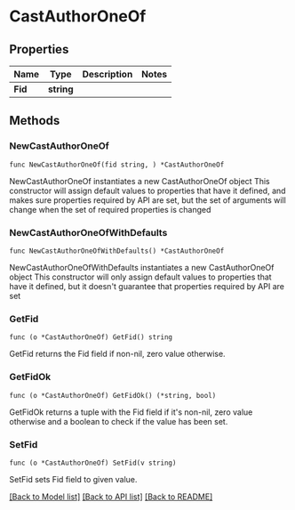 # CastAuthorOneOf

## Properties

Name | Type | Description | Notes
------------ | ------------- | ------------- | -------------
**Fid** | **string** |  | 

## Methods

### NewCastAuthorOneOf

`func NewCastAuthorOneOf(fid string, ) *CastAuthorOneOf`

NewCastAuthorOneOf instantiates a new CastAuthorOneOf object
This constructor will assign default values to properties that have it defined,
and makes sure properties required by API are set, but the set of arguments
will change when the set of required properties is changed

### NewCastAuthorOneOfWithDefaults

`func NewCastAuthorOneOfWithDefaults() *CastAuthorOneOf`

NewCastAuthorOneOfWithDefaults instantiates a new CastAuthorOneOf object
This constructor will only assign default values to properties that have it defined,
but it doesn't guarantee that properties required by API are set

### GetFid

`func (o *CastAuthorOneOf) GetFid() string`

GetFid returns the Fid field if non-nil, zero value otherwise.

### GetFidOk

`func (o *CastAuthorOneOf) GetFidOk() (*string, bool)`

GetFidOk returns a tuple with the Fid field if it's non-nil, zero value otherwise
and a boolean to check if the value has been set.

### SetFid

`func (o *CastAuthorOneOf) SetFid(v string)`

SetFid sets Fid field to given value.



[[Back to Model list]](../README.md#documentation-for-models) [[Back to API list]](../README.md#documentation-for-api-endpoints) [[Back to README]](../README.md)


